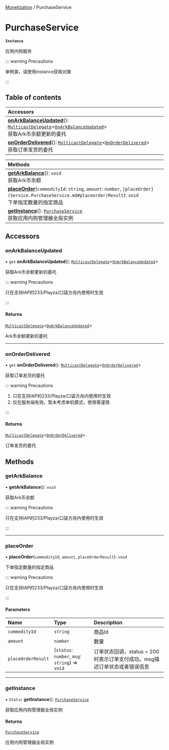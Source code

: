 [Monetization](../groups/Monetization.Monetization.md) / PurchaseService

# PurchaseService <Badge type="tip" text="Class" /> <Score text="PurchaseService" />

**`Instance`**

应用内购服务

::: warning Precautions

单例类，请使用instance获取对象

:::

## Table of contents

| Accessors |
| :-----|
| **[onArkBalanceUpdated](Service.PurchaseService.md#onarkbalanceupdated)**(): [`MulticastDelegate`](Type.MulticastDelegate.md)<[`OnArkBalanceUpdated`](../modules/Service.Service.md#onarkbalanceupdated)\> <br> 获取Ark币余额更新的委托|
| **[onOrderDelivered](Service.PurchaseService.md#onorderdelivered)**(): [`MulticastDelegate`](Type.MulticastDelegate.md)<[`OnOrderDelivered`](../modules/Service.Service.md#onorderdelivered)\> <br> 获取订单发货的委托|

| Methods |
| :-----|
| **[getArkBalance](Service.PurchaseService.md#getarkbalance)**(): `void` <br> 获取Ark币余额|
| **[placeOrder](Service.PurchaseService.md#placeorder)**(`commodityId`: `string`, `amount`: `number`, `[placeOrder](Service.PurchaseService.md#placeorder)Result`): `void` <br> 下单指定数量的指定商品|
| **[getInstance](Service.PurchaseService.md#getinstance)**(): [`PurchaseService`](Service.PurchaseService.md) <br> 获取应用内购管理器全局实例|

## Accessors

### onArkBalanceUpdated <Score text="onArkBalanceUpdated" /> 

• `get` **onArkBalanceUpdated**(): [`MulticastDelegate`](Type.MulticastDelegate.md)<[`OnArkBalanceUpdated`](../modules/Service.Service.md#onarkbalanceupdated)\> <Badge type="tip" text="client" />

获取Ark币余额更新的委托


::: warning Precautions

只在支持IAP的233/Playza/口袋方舟内使用时生效

:::

#### Returns

[`MulticastDelegate`](Type.MulticastDelegate.md)<[`OnArkBalanceUpdated`](../modules/Service.Service.md#onarkbalanceupdated)\>

Ark币余额更新的委托

___

### onOrderDelivered <Score text="onOrderDelivered" /> 

• `get` **onOrderDelivered**(): [`MulticastDelegate`](Type.MulticastDelegate.md)<[`OnOrderDelivered`](../modules/Service.Service.md#onorderdelivered)\> <Badge type="tip" text="server" />

获取订单发货的委托


::: warning Precautions

1. 只在支持IAP的233/Playza/口袋方舟内使用时生效
2. 仅在服务端有效。暂未考虑单机模式，使用需谨慎

:::

#### Returns

[`MulticastDelegate`](Type.MulticastDelegate.md)<[`OnOrderDelivered`](../modules/Service.Service.md#onorderdelivered)\>

订单发货的委托

## Methods

### getArkBalance <Score text="getArkBalance" /> 

• **getArkBalance**(): `void` <Badge type="tip" text="client" />

获取Ark币余额


::: warning Precautions

只在支持IAP的233/Playza/口袋方舟内使用时生效

:::


___

### placeOrder <Score text="placeOrder" /> 

• **placeOrder**(`commodityId`, `amount`, `placeOrderResult`): `void` <Badge type="tip" text="client" />

下单指定数量的指定商品


::: warning Precautions

只在支持IAP的233/Playza/口袋方舟内使用时生效

:::

#### Parameters

| Name | Type | Description |
| :------ | :------ | :------ |
| `commodityId` | `string` |  商品Id |
| `amount` | `number` |  数量 |
| `placeOrderResult` | (`status`: `number`, `msg`: `string`) => `void` |  订单状态回调，status = 200时表示订单支付成功。msg描述订单状态或者错误信息 |


___

### getInstance <Score text="getInstance" /> 

• `Static` **getInstance**(): [`PurchaseService`](Service.PurchaseService.md) 

获取应用内购管理器全局实例


#### Returns

[`PurchaseService`](Service.PurchaseService.md)

应用内购管理器全局实例

